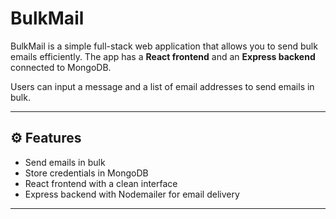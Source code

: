 # BulkMail

BulkMail is a simple full-stack web application that allows you to send bulk emails efficiently. The app has a **React frontend** and an **Express backend** connected to MongoDB.  

Users can input a message and a list of email addresses to send emails in bulk.

---

## ⚙️ Features

- Send emails in bulk
- Store credentials in MongoDB
- React frontend with a clean interface
- Express backend with Nodemailer for email delivery

---
